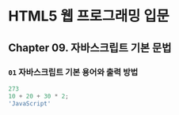 # HTML5 웹 프로그래밍 입문

## Chapter 09. 자바스크립트 기본 문법

### `01` 자바스크립트 기본 용어와 출력 방법
```JavaScript
273
10 + 20 + 30 * 2;
'JavaScript'
```
